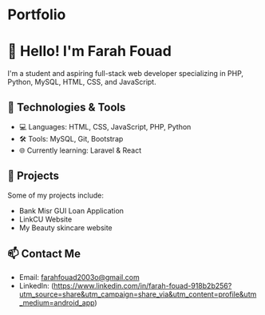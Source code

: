 # Portfolio

# 👋 Hello! I'm Farah Fouad

I'm a student and aspiring full-stack web developer specializing in PHP, Python, MySQL, HTML, CSS, and JavaScript.

## 🔧 Technologies & Tools
- 💻 Languages: HTML, CSS, JavaScript, PHP, Python
- 🛠️ Tools: MySQL, Git, Bootstrap
- 🌐 Currently learning: Laravel & React

## 💼 Projects
Some of my projects include:

- Bank Misr GUI Loan Application
- LinkCU Website
- My Beauty skincare website

## 📫 Contact Me
- Email: farahfouad2003o@gmail.com
- LinkedIn: (https://www.linkedin.com/in/farah-fouad-918b2b256?utm_source=share&utm_campaign=share_via&utm_content=profile&utm_medium=android_app)
